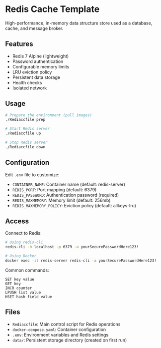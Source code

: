 # Redis Cache Template

High-performance, in-memory data structure store used as a database, cache, and message broker.

## Features

- Redis 7 Alpine (lightweight)
- Password authentication
- Configurable memory limits
- LRU eviction policy
- Persistent data storage
- Health checks
- Isolated network

## Usage

```bash
# Prepare the environment (pull images)
./Rediaccfile prep

# Start Redis server
./Rediaccfile up

# Stop Redis server
./Rediaccfile down
```

## Configuration

Edit `.env` file to customize:

- `CONTAINER_NAME`: Container name (default: redis-server)
- `REDIS_PORT`: Port mapping (default: 6379)
- `REDIS_PASSWORD`: Authentication password (required)
- `REDIS_MAXMEMORY`: Memory limit (default: 256mb)
- `REDIS_MAXMEMORY_POLICY`: Eviction policy (default: allkeys-lru)

## Access

Connect to Redis:

```bash
# Using redis-cli
redis-cli -h localhost -p 6379 -a yourSecurePasswordHere123!

# Using Docker
docker exec -it redis-server redis-cli -a yourSecurePasswordHere123!
```

Common commands:
```
SET key value
GET key
INCR counter
LPUSH list value
HSET hash field value
```

## Files

- `Rediaccfile`: Main control script for Redis operations
- `docker-compose.yaml`: Container configuration
- `.env`: Environment variables and Redis settings
- `data/`: Persistent storage directory (created on first run)